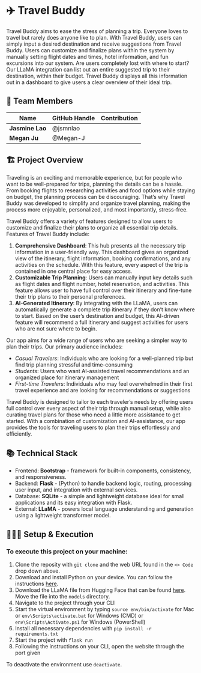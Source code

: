 # ✈️ Travel Buddy

Travel Buddy aims to ease the stress of planning a trip. Everyone loves to travel but rarely does anyone like to plan. With Travel Buddy, users can simply input a desired destination and receive suggestions from Travel Buddy. Users can customize and finalize plans within the system by manually setting flight dates and times, hotel information, and fun excursions into our system. Are users completely lost with where to start? Our LLaMA integration can list out an entire suggested trip to their destination, within their budget. Travel Buddy displays all this information out in a dashboard to give users a clear overview of their ideal trip.

## 🙌 Team Members

| Name            | GitHub Handle | Contribution |
| --------------- | ------------- | ------------ |
| **Jasmine Lao** | @jsmnlao      |              |
| **Megan Ju**    | @Megan-J      |              |

## 🏗️ Project Overview

Traveling is an exciting and memorable experience, but for people who want to be well-prepared for trips, planning the details can be a hassle. From booking flights to researching activities and food options while staying on budget, the planning process can be discouraging. That’s why Travel Buddy was developed to simplify and organize travel planning, making the process more enjoyable, personalized, and most importantly, stress-free.

Travel Buddy offers a variety of features designed to allow users to customize and finalize their plans to organize all essential trip details. Features of Travel Buddy include:

1. **Comprehensive Dashboard**: This hub presents all the necessary trip information in a user-friendly way. This dashboard gives an organized view of the itinerary, flight information, booking confirmations, and any activities on the schedule. With this feature, every aspect of the trip is contained in one central place for easy access.
2. **Customizable Trip Planning**: Users can manually input key details such as flight dates and flight number, hotel reservation, and activities. This feature allows user to have full control over their itinerary and fine-tune their trip plans to their personal preferences.
3. **AI-Generated Itinerary**: By integrating with the LLaMA, users can automatically generate a complete trip itinerary if they don’t know where to start. Based on the user’s destination and budget, this AI-driven feature will recommend a full itinerary and suggest activities for users who are not sure where to begin.

Our app aims for a wide range of users who are seeking a simpler way to plan their trips. Our primary audience includes:

- _Casual Travelers_: Individuals who are looking for a well-planned trip but find trip planning stressful and time-consuming
- _Students_: Users who want AI-assisted travel recommendations and an organized place for itinerary management
- _First-time Travelers_: Individuals who may feel overwhelmed in their first travel experience and are looking for recommendations or suggestions

Travel Buddy is designed to tailor to each traveler’s needs by offering users full control over every aspect of their trip through manual setup, while also curating travel plans for those who need a little more assistance to get started. With a combination of customization and AI-assistance, our app provides the tools for traveling users to plan their trips effortlessly and efficiently.

## 📚 Technical Stack

- Frontend: **Bootstrap** - framework for built-in components, consistency, and responsiveness.
- Backend: **Flask** - (Python) to handle backend logic, routing, processing user input, and integration with external services.
- Database: **SQLite** - a simple and lightweight database ideal for small applications and its easy integration with Flask.
- External: **LLaMA** - powers local language understanding and generation using a lightweight transformer model.

## 👩🏽‍💻 Setup & Execution

### To execute this project on your machine:

1. Clone the reposity with `git clone` and the web URL found in the `<> Code` drop down above.
2. Download and install Python on your device. You can follow the instructions [here](https://www.python.org/downloads/).
3. Download the LLaMA file from Hugging Face that can be found [here](https://huggingface.co/TheBloke/Llama-2-7B-GGUF/blob/main/llama-2-7b.Q4_K_M.gguf). Move the file into the `models` directory.
4. Navigate to the project through your CLI
5. Start the virtual environment by typing `source env/bin/activate` for Mac or `env\Scripts\activate.bat` for Windows (CMD) or `env\Scripts\Activate.ps1` for Windows (PowerShell)
6. Install all necessary dependencies with `pip install -r requirements.txt`
7. Start the project with `flask run`
8. Following the instructions on your CLI, open the website through the port given

To deactivate the environment use `deactivate`.
